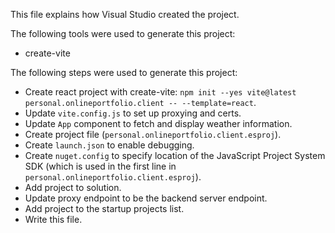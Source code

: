 This file explains how Visual Studio created the project.

The following tools were used to generate this project:
- create-vite

The following steps were used to generate this project:
- Create react project with create-vite: `npm init --yes vite@latest personal.onlineportfolio.client -- --template=react`.
- Update `vite.config.js` to set up proxying and certs.
- Update `App` component to fetch and display weather information.
- Create project file (`personal.onlineportfolio.client.esproj`).
- Create `launch.json` to enable debugging.
- Create `nuget.config` to specify location of the JavaScript Project System SDK (which is used in the first line in `personal.onlineportfolio.client.esproj`).
- Add project to solution.
- Update proxy endpoint to be the backend server endpoint.
- Add project to the startup projects list.
- Write this file.
